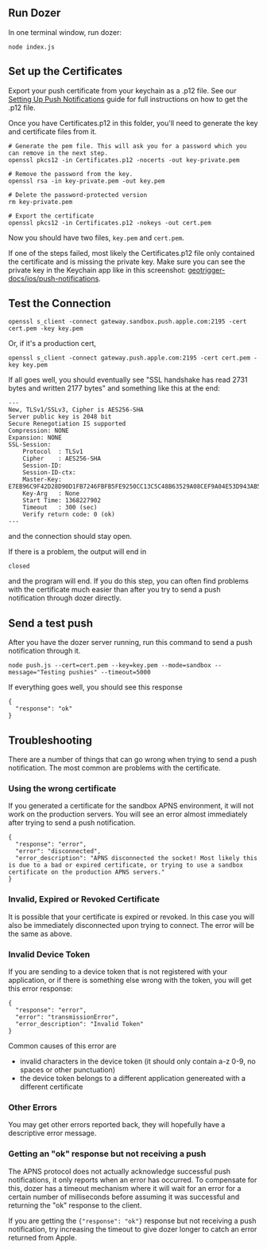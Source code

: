 ## Run Dozer

In one terminal window, run dozer:

```
node index.js
```


## Set up the Certificates

Export your push certificate from your keychain as a .p12 file. See our [Setting Up Push Notifications](http://esri.github.io/geotrigger-docs/ios/push-notifications/#export-the-push-certificate) guide for full instructions on how to get the .p12 file.

Once you have Certificates.p12 in this folder, you'll need to generate the key and certificate files from it.

```
# Generate the pem file. This will ask you for a password which you can remove in the next step.
openssl pkcs12 -in Certificates.p12 -nocerts -out key-private.pem

# Remove the password from the key.
openssl rsa -in key-private.pem -out key.pem

# Delete the password-protected version
rm key-private.pem

# Export the certificate
openssl pkcs12 -in Certificates.p12 -nokeys -out cert.pem
```

Now you should have two files, `key.pem` and `cert.pem`. 

If one of the steps failed, most likely the Certificates.p12 file only contained the certificate and is missing the private key. Make sure you can see the private key in the Keychain app like in this screenshot: [geotrigger-docs/ios/push-notifications](http://esri.github.io/geotrigger-docs/ios/push-notifications/#export-the-push-certificate).


## Test the Connection

```
openssl s_client -connect gateway.sandbox.push.apple.com:2195 -cert cert.pem -key key.pem
```

Or, if it's a production cert,

```
openssl s_client -connect gateway.push.apple.com:2195 -cert cert.pem -key key.pem
```

If all goes well, you should eventually see "SSL handshake has read 2731 bytes and written 2177 bytes" and something like this at the end:

```
---
New, TLSv1/SSLv3, Cipher is AES256-SHA
Server public key is 2048 bit
Secure Renegotiation IS supported
Compression: NONE
Expansion: NONE
SSL-Session:
    Protocol  : TLSv1
    Cipher    : AES256-SHA
    Session-ID: 
    Session-ID-ctx: 
    Master-Key: E7EB96C9F42D28D90D1FB7246FBFB5FE9250CC13C5C48B63529A08CEF9A04E53D943AB5A77083D2CADE20189C43E4418
    Key-Arg   : None
    Start Time: 1368227902
    Timeout   : 300 (sec)
    Verify return code: 0 (ok)
---
```

and the connection should stay open.

If there is a problem, the output will end in 

```
closed
```

and the program will end. If you do this step, you can often find problems with the certificate much easier than after you try to send a push notification through dozer directly.


## Send a test push

After you have the dozer server running, run this command to send a push notification through it.

```
node push.js --cert=cert.pem --key=key.pem --mode=sandbox --message="Testing pushies" --timeout=5000
```

If everything goes well, you should see this response

```
{
  "response": "ok"
}
```


## Troubleshooting

There are a number of things that can go wrong when trying to send a push notification. The most common are problems with the certificate.

### Using the wrong certificate

If you generated a certificate for the sandbox APNS environment, it will not work on the production servers. You will see an error almost immediately after trying to send a push notification.

```
{
  "response": "error",
  "error": "disconnected",
  "error_description": "APNS disconnected the socket! Most likely this is due to a bad or expired certificate, or trying to use a sandbox certificate on the production APNS servers."
}
```

### Invalid, Expired or Revoked Certificate

It is possible that your certificate is expired or revoked. In this case you will also be immediately disconnected upon trying to connect. The error will be the same as above.

### Invalid Device Token

If you are sending to a device token that is not registered with your application, or if there is something else wrong with the token, you will get this error response:

```
{
  "response": "error",
  "error": "transmissionError",
  "error_description": "Invalid Token"
}
```

Common causes of this error are 

* invalid characters in the device token (it should only contain a-z 0-9, no spaces or other punctuation)
* the device token belongs to a different application genereated with a different certificate

### Other Errors

You may get other errors reported back, they will hopefully have a descriptive error message.


### Getting an "ok" response but not receiving a push

The APNS protocol does not actually acknowledge successful push notifications, it only reports when an error has occurred. To compensate for this, dozer has a timeout mechanism where it will wait for an error for a certain number of milliseconds before assuming it was successful and returning the "ok" response to the client. 

If you are getting the `{"response": "ok"}` response but not receiving a push notification, try increasing the timeout to give dozer longer to catch an error returned from Apple.


